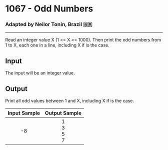 # 1067 - Odd Numbers
### Adapted by Neilor Tonin, Brazil <span>&#x1f1e7;&#x1f1f7;</span>
---

Read an integer value X (1 <= X <= 1000).  Then print the odd numbers from 1 to X, each one in a line, including X if is the case.

## Input

The input will be an integer value.

## Output

Print all odd values between 1 and X, including X if is the case.

| Input Sample | Output Sample |
| --- | --- |
|<div align="center">-8</div>|<div align="center">1</br>3</br>5</br>7</div>|